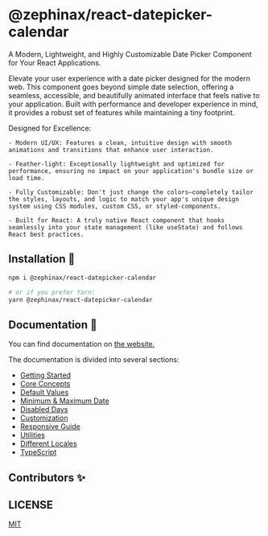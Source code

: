 # @zephinax/react-datepicker-calendar

A Modern, Lightweight, and Highly Customizable Date Picker Component for Your React Applications.

Elevate your user experience with a date picker designed for the modern web. This component goes beyond simple date selection, offering a seamless, accessible, and beautifully animated interface that feels native to your application. Built with performance and developer experience in mind, it provides a robust set of features while maintaining a tiny footprint.

Designed for Excellence:

    - Modern UI/UX: Features a clean, intuitive design with smooth animations and transitions that enhance user interaction.

    - Feather-light: Exceptionally lightweight and optimized for performance, ensuring no impact on your application's bundle size or load time.

    - Fully Customizable: Don't just change the colors—completely tailor the styles, layouts, and logic to match your app's unique design system using CSS modules, custom CSS, or styled-components.

    - Built for React: A truly native React component that hooks seamlessly into your state management (like useState) and follows React best practices.

## Installation 🚀

```bash
npm i @zephinax/react-datepicker-calendar

# or if you prefer Yarn:
yarn @zephinax/react-datepicker-calendar
```

## Documentation 📄

You can find documentation on [the website.](https://https://github.com/Zephinax/ReactDatepickerCalendar/)

The documentation is divided into several sections:

- [Getting Started](https://https://github.com/Zephinax/ReactDatepickerCalendar/docs/getting-started)
- [Core Concepts](https://https://github.com/Zephinax/ReactDatepickerCalendar/docs/core-concepts)
- [Default Values](https://https://github.com/Zephinax/ReactDatepickerCalendar/docs/default-values)
- [Minimum & Maximum Date](https://https://github.com/Zephinax/ReactDatepickerCalendar/docs/minimum-maximum-date)
- [Disabled Days](https://https://github.com/Zephinax/ReactDatepickerCalendar/docs/disabled-days)
- [Customization](https://https://github.com/Zephinax/ReactDatepickerCalendar/docs/customization)
- [Responsive Guide](https://https://github.com/Zephinax/ReactDatepickerCalendar/docs/responsive-guide)
- [Utilities](https://https://github.com/Zephinax/ReactDatepickerCalendar/docs/utilities)
- [Different Locales](https://https://github.com/Zephinax/ReactDatepickerCalendar/docs/different-locales)
- [TypeScript](https://https://github.com/Zephinax/ReactDatepickerCalendar/docs/typescript)

## Contributors ✨

## LICENSE

[MIT](LICENSE)
